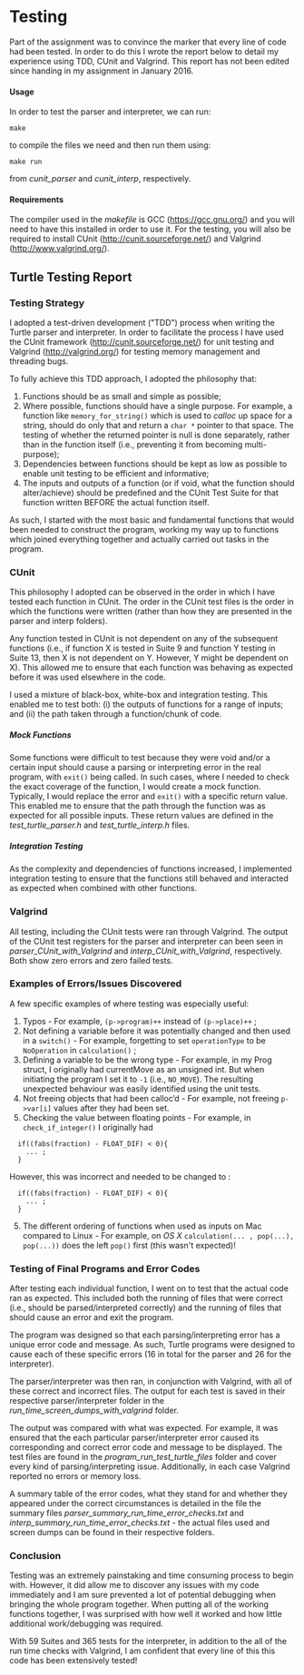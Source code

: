 # Testing
Part of the assignment was to convince the marker that every line of code had been tested. In order to do this I wrote the report below to detail my experience using TDD, CUnit and Valgrind. This report has not been edited since handing in my assignment in January 2016.

#### Usage
In order to test the parser and interpreter, we can run:
```
make
```
to compile the files we need and then run them using:
```
make run
```
from *cunit_parser* and *cunit_interp*, respectively.

#### Requirements
The compiler used in the *makefile* is GCC (https://gcc.gnu.org/) and you will need to have this installed in order to use it. For the testing, you will also be required to install CUnit (http://cunit.sourceforge.net/) and Valgrind (http://www.valgrind.org/).

## Turtle Testing Report
### Testing Strategy
I adopted a test-driven development ("TDD") process when writing the Turtle parser and interpreter. In order to  facilitate the process I have used the CUnit framework (http://cunit.sourceforge.net/) for unit testing and Valgrind (http://valgrind.org/) for testing memory management and threading bugs. 

To fully achieve this TDD approach, I adopted the philosophy that: 
1. Functions should be as small and simple as possible;
2. Where possible, functions should have a single purpose. For example, a function like ```memory_for_string()``` which is used to *calloc* up space for a string, should do only that and return a ```char *``` pointer to that space. The testing of whether the returned pointer is null is done separately, rather than in the function itself (i.e., preventing it from becoming multi-purpose); 
3. Dependencies between functions should be kept as low as possible to enable unit testing to be efficient and informative; 
4. The inputs and outputs of a function (or if void, what the function should alter/achieve) should be predefined and the CUnit Test Suite for that function written BEFORE the actual function itself. 

As such, I started with the most basic and fundamental functions that would been needed to construct the program, working my way up to functions which joined everything together and actually carried out tasks in the program. 

### CUnit
This philosophy I adopted can be observed in the order in which I have tested each function in CUnit. The order in the CUnit test files is the order in which the functions were written (rather than how they are presented in the parser and interp folders). 

Any function tested in CUnit is not dependent on any of the subsequent functions (i.e.,  if function X is tested in Suite 9 and function Y testing in Suite 13, then X is not dependent on Y. However, Y might be dependent on X). This allowed me to ensure that each function was behaving as expected before it was used elsewhere in the code. 

I used a mixture of black-box, white-box and integration testing. This enabled me to test both: (i) the outputs of functions for a range of inputs; and (ii) the path taken through a function/chunk of code. 

##### Mock Functions 
Some functions were difficult to test because they were void and/or a certain input should cause a parsing or interpreting error in the real program, with ```exit()``` being called. In such cases, where I needed to check the exact coverage of the function, I would create a mock function. Typically, I would replace the error and ```exit()``` with a specific return value. This enabled me to ensure that the path through the function was as expected for all possible inputs. These return values are defined in the *test_turtle_parser.h* and *test_turtle_interp.h* files. 

##### Integration Testing 
As the complexity and dependencies of functions increased, I implemented integration testing to ensure that the functions still behaved and interacted as expected when combined with other functions. 

### Valgrind 
All testing, including the CUnit tests were ran through Valgrind. The output of the CUnit test registers for the parser and interpreter can been seen in *parser_CUnit_with_Valgrind* and *interp_CUnit_with_Valgrind*, respectively. Both show zero errors and zero failed tests. 

### Examples of Errors/Issues Discovered
A few specific examples of where testing was especially useful:
1. Typos - For example, ```(p->program)++``` instead of ```(p->place)++``` ; 
2. Not defining a variable before it was potentially changed and then used in a ```switch()``` - For example, forgetting to set ```operationType``` to be ```NoOperation``` in ```calculation()``` ; 
3. Defining a variable to be the wrong type - For example, in my Prog struct, I originally had currentMove as an unsigned int. But when initiating the program I set it to ```-1``` (i.e., ```NO_MOVE```). The resulting unexpected behaviour was easily identified using the unit tests. 
4. Not freeing objects that had been calloc’d - For example, not freeing ```p->var[i]``` values after they had been set. 
5. Checking the value between floating points - For example, in ```check_if_integer()``` I originally had 
```
  if((fabs(fraction) - FLOAT_DIF) < 0){
    ... ; 
  }
```

However, this was incorrect and needed to be changed to :
```
  if((fabs(fraction) - FLOAT_DIF) < 0){
    ... ; 
  }
```
5. The different ordering of functions when used as inputs on Mac compared to Linux - For example, on *OS X* ```calculation(... , pop(...), pop(...))``` does the left ```pop()``` first (this wasn't expected)!

### Testing of Final Programs and Error Codes 
After testing each individual function, I went on to test that the actual code ran as expected. This included both the running of files that were correct (i.e., should be parsed/interpreted correctly) and the running of files that should cause an error and exit the program.

The program was designed so that each parsing/interpreting error has a unique error code and message. As such, Turtle programs were designed to cause each of these specific errors (16 in total for the parser and 26 for the interpreter). 

The parser/interpreter was then ran, in conjunction with Valgrind, with all of these correct and incorrect files. The output for each test is saved in their respective parser/interpreter folder in the  *run_time_screen_dumps_with_valgrind* folder. 

The output was compared with what was expected. For example, it was ensured that the each particular parser/interpreter error caused its corresponding and correct error code and message to be displayed. The test files are found in the *program_run_test_turtle_files* folder and cover every kind of parsing/interpreting issue. Additionally, in each case Valgrind reported no errors or memory loss. 

A summary table of the error codes, what they stand for and whether they appeared under the correct circumstances is detailed in the file the summary files *parser_summary_run_time_error_checks.txt* and *interp_summary_run_time_error_checks.txt* - the actual files used and screen dumps can be found in their respective folders. 

### Conclusion 
  
Testing was an extremely painstaking and time consuming process to begin with. However, it did allow me to discover any issues with my code immediately and I am sure prevented a lot of potential debugging when bringing the whole program together. When putting all of the working functions together, I was surprised with how well it worked and how little additional work/debugging was required.

With 59 Suites and 365 tests for the interpreter, in addition to the all of the run time checks with Valgrind, I am confident that every line of this this code has been extensively tested!
